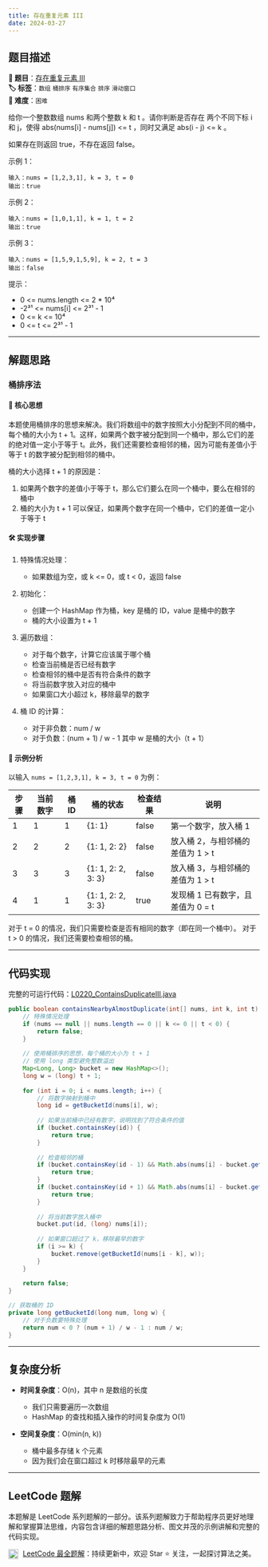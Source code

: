 ```yaml
---
title: 存在重复元素 III
date: 2024-03-27
---
```


## 题目描述

**🔗 题目**：[存在重复元素 III](https://leetcode.cn/problems/contains-duplicate-iii/)  
**🏷️ 标签**：`数组` `桶排序` `有序集合` `排序` `滑动窗口`  
**🔴 难度**：`困难`  

给你一个整数数组 nums 和两个整数 k 和 t 。请你判断是否存在 两个不同下标 i 和 j，使得 abs(nums[i] - nums[j]) <= t ，同时又满足 abs(i - j) <= k 。

如果存在则返回 true，不存在返回 false。

示例 1：
```
输入：nums = [1,2,3,1], k = 3, t = 0
输出：true
```

示例 2：
```
输入：nums = [1,0,1,1], k = 1, t = 2
输出：true
```

示例 3：
```
输入：nums = [1,5,9,1,5,9], k = 2, t = 3
输出：false
```

提示：
- 0 <= nums.length <= 2 * 10⁴
- -2³¹ <= nums[i] <= 2³¹ - 1
- 0 <= k <= 10⁴
- 0 <= t <= 2³¹ - 1

---

## 解题思路

### 桶排序法

#### 📝 核心思想
本题使用桶排序的思想来解决。我们将数组中的数字按照大小分配到不同的桶中，每个桶的大小为 t + 1。这样，如果两个数字被分配到同一个桶中，那么它们的差的绝对值一定小于等于 t。此外，我们还需要检查相邻的桶，因为可能有差值小于等于 t 的数字被分配到相邻的桶中。

桶的大小选择 t + 1 的原因是：
1. 如果两个数字的差值小于等于 t，那么它们要么在同一个桶中，要么在相邻的桶中
2. 桶的大小为 t + 1 可以保证，如果两个数字在同一个桶中，它们的差值一定小于等于 t

#### 🛠️ 实现步骤
1. 特殊情况处理：
   - 如果数组为空，或 k <= 0，或 t < 0，返回 false
   
2. 初始化：
   - 创建一个 HashMap 作为桶，key 是桶的 ID，value 是桶中的数字
   - 桶的大小设置为 t + 1
   
3. 遍历数组：
   - 对于每个数字，计算它应该属于哪个桶
   - 检查当前桶是否已经有数字
   - 检查相邻的桶中是否有符合条件的数字
   - 将当前数字放入对应的桶中
   - 如果窗口大小超过 k，移除最早的数字

4. 桶 ID 的计算：
   - 对于非负数：num / w
   - 对于负数：(num + 1) / w - 1
   其中 w 是桶的大小（t + 1）

#### 🧩 示例分析
以输入 `nums = [1,2,3,1], k = 3, t = 0` 为例：

| 步骤 | 当前数字 | 桶 ID | 桶的状态 | 检查结果 | 说明 |
|-----|---------|-------|----------|----------|------|
| 1 | 1 | 1 | {1: 1} | false | 第一个数字，放入桶 1 |
| 2 | 2 | 2 | {1: 1, 2: 2} | false | 放入桶 2，与相邻桶的差值为 1 > t |
| 3 | 3 | 3 | {1: 1, 2: 2, 3: 3} | false | 放入桶 3，与相邻桶的差值为 1 > t |
| 4 | 1 | 1 | {1: 1, 2: 2, 3: 3} | true | 发现桶 1 已有数字，且差值为 0 = t |

对于 t = 0 的情况，我们只需要检查是否有相同的数字（即在同一个桶中）。
对于 t > 0 的情况，我们还需要检查相邻的桶。

---

## 代码实现

完整的可运行代码：[L0220_ContainsDuplicateIII.java](../src/main/java/L0220_ContainsDuplicateIII.java)

```java
public boolean containsNearbyAlmostDuplicate(int[] nums, int k, int t) {
    // 特殊情况处理
    if (nums == null || nums.length == 0 || k <= 0 || t < 0) {
        return false;
    }
    
    // 使用桶排序的思想，每个桶的大小为 t + 1
    // 使用 long 类型避免整数溢出
    Map<Long, Long> bucket = new HashMap<>();
    long w = (long) t + 1;
    
    for (int i = 0; i < nums.length; i++) {
        // 将数字映射到桶中
        long id = getBucketId(nums[i], w);
        
        // 如果当前桶中已经有数字，说明找到了符合条件的值
        if (bucket.containsKey(id)) {
            return true;
        }
        
        // 检查相邻的桶
        if (bucket.containsKey(id - 1) && Math.abs(nums[i] - bucket.get(id - 1)) < w) {
            return true;
        }
        if (bucket.containsKey(id + 1) && Math.abs(nums[i] - bucket.get(id + 1)) < w) {
            return true;
        }
        
        // 将当前数字放入桶中
        bucket.put(id, (long) nums[i]);
        
        // 如果窗口超过了 k，移除最早的数字
        if (i >= k) {
            bucket.remove(getBucketId(nums[i - k], w));
        }
    }
    
    return false;
}

// 获取桶的 ID
private long getBucketId(long num, long w) {
    // 对于负数要特殊处理
    return num < 0 ? (num + 1) / w - 1 : num / w;
}
```

---

## 复杂度分析

- **时间复杂度**：O(n)，其中 n 是数组的长度
  - 我们只需要遍历一次数组
  - HashMap 的查找和插入操作的时间复杂度为 O(1)

- **空间复杂度**：O(min(n, k))
  - 桶中最多存储 k 个元素
  - 因为我们会在窗口超过 k 时移除最早的元素

---

## LeetCode 题解

本题解是 LeetCode 系列题解的一部分。该系列题解致力于帮助程序员更好地理解和掌握算法思维，内容包含详细的解题思路分析、图文并茂的示例讲解和完整的代码实现。

<img src="https://github.githubassets.com/images/modules/logos_page/GitHub-Mark.png" alt="GitHub" width="20" style="vertical-align: middle; margin-right: 5px"> [LeetCode 最全题解](https://github.com/LjyYano/LeetCode)：持续更新中，欢迎 Star ⭐️ 关注，一起探讨算法之美。 